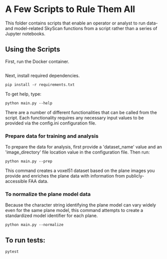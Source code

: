 # A Few Scripts to Rule Them All

This folder contains scripts that enable an operator or analyst
to run data- and model-related SkyScan functions from a script
rather than a series of Jupyter notebooks.

## Using the Scripts

First, run the Docker container.

```
```

Next, install required dependencies.

```
pip install -r requirements.txt
```

To get help, type:

```
python main.py --help
```

There are a number of different functionalities that can be called from the script. Each
functionality requires any necessary input values to be provided via the config.ini
configuration file.

### Prepare data for training and analysis

To prepare the data for analysis, first provide a 'dataset_name' value and an 'image_directory'
file location value in the configuration file. Then run:

```
python main.py --prep
```

This command creates a voxel51 dataset based on the plane images you provide and enriches the
plane data with information from publicly-accessible FAA data.

### To normalize the plane model data

Because the character string identifying the plane model can vary widely even for the same plane model, this command
attempts to create a standardized model identifier for each plane. 

```
python main.py --normalize
```


## To run tests:

```
pytest
```
